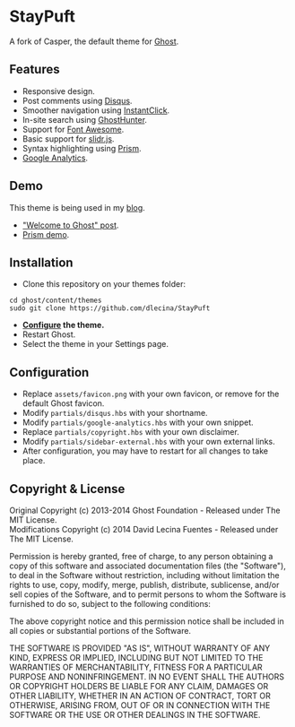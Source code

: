 # StayPuft

A fork of Casper, the default theme for [Ghost](https://github.com/tryghost/ghost/).

## Features

* Responsive design.
* Post comments using [Disqus](http://disqus.com/).
* Smoother navigation using [InstantClick](https://github.com/dieulot/instantclick).
* In-site search using [GhostHunter](https://github.com/i11ume/ghostHunter).
* Support for [Font Awesome](https://github.com/FortAwesome/Font-Awesome).
* Basic support for [slidr.js](https://github.com/bchanx/slidr).
* Syntax highlighting using [Prism](https://github.com/LeaVerou/prism/).
* [Google Analytics](http://www.google.com/analytics/).

## Demo

This theme is being used in my [blog](http://davidlecina.com/).

*  ["Welcome to Ghost" post](http://davidlecina.com/welcome-to-ghost/).
*  [Prism demo](http://davidlecina.com/prism-demo/).

## Installation

* Clone this repository on your themes folder:

```
cd ghost/content/themes
sudo git clone https://github.com/dlecina/StayPuft
```

* **[Configure](#configuration) the theme.**
* Restart Ghost.
* Select the theme in your Settings page.

## Configuration

* Replace `assets/favicon.png` with your own favicon, or remove for the default Ghost favicon.
* Modify `partials/disqus.hbs` with your shortname.
* Modify `partials/google-analytics.hbs` with your own snippet.
* Replace `partials/copyright.hbs` with your own disclaimer.
* Modify `partials/sidebar-external.hbs` with your own external links.
* After configuration, you may have to restart for all changes to take place.

## Copyright & License

Original Copyright (c) 2013-2014 Ghost Foundation - Released under The MIT License.  
Modifications Copyright (c) 2014 David Lecina Fuentes - Released under The MIT License.

Permission is hereby granted, free of charge, to any person obtaining a copy of this software and associated documentation files (the "Software"), to deal in the Software without restriction, including without limitation the rights to use, copy, modify, merge, publish, distribute, sublicense, and/or sell copies of the Software, and to permit persons to whom the Software is furnished to do so, subject to the following conditions:

The above copyright notice and this permission notice shall be included in all copies or substantial portions of the Software.

THE SOFTWARE IS PROVIDED "AS IS", WITHOUT WARRANTY OF ANY KIND, EXPRESS OR IMPLIED, INCLUDING BUT NOT LIMITED TO THE WARRANTIES OF MERCHANTABILITY, FITNESS FOR A PARTICULAR PURPOSE AND
NONINFRINGEMENT. IN NO EVENT SHALL THE AUTHORS OR COPYRIGHT HOLDERS BE LIABLE FOR ANY CLAIM, DAMAGES OR OTHER LIABILITY, WHETHER IN AN ACTION OF CONTRACT, TORT OR OTHERWISE, ARISING FROM, OUT OF OR IN CONNECTION WITH THE SOFTWARE OR THE USE OR OTHER DEALINGS IN THE SOFTWARE.
